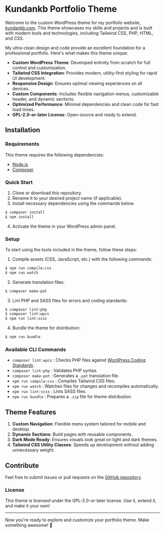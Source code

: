 Kundankb Portfolio Theme
===

Welcome to the custom WordPress theme for my portfolio website, [kundankb.com](https://kundankb.com). This theme showcases my skills and projects and is built with modern tools and technologies, including Tailwind CSS, PHP, HTML, and CSS.

My ultra-clean design and code provide an excellent foundation for a professional portfolio. Here's what makes this theme unique:

* **Custom WordPress Theme**: Developed entirely from scratch for full control and customization.
* **Tailwind CSS Integration**: Provides modern, utility-first styling for rapid UI development.
* **Responsive Design**: Ensures optimal viewing experiences on all devices.
* **Custom Components**: Includes flexible navigation menus, customizable header, and dynamic sections.
* **Optimized Performance**: Minimal dependencies and clean code for fast load times.
* **GPL-2.0-or-later License**: Open-source and ready to extend.

Installation
---------------

### Requirements

This theme requires the following dependencies:

- [Node.js](https://nodejs.org/)
- [Composer](https://getcomposer.org/)

### Quick Start

1. Clone or download this repository.  
2. Rename it to your desired project name (if applicable).  
3. Install necessary dependencies using the commands below.  

```sh
$ composer install
$ npm install
```

4. Activate the theme in your WordPress admin panel.

### Setup

To start using the tools included in the theme, follow these steps:

1. Compile assets (CSS, JavaScript, etc.) with the following commands:

```sh
$ npm run compile:css
$ npm run watch
```

2. Generate translation files:

```sh
$ composer make-pot
```

3. Lint PHP and SASS files for errors and coding standards:

```sh
$ composer lint:php
$ composer lint:wpcs
$ npm run lint:scss
```

4. Bundle the theme for distribution:

```sh
$ npm run bundle
```

### Available CLI Commands

- `composer lint:wpcs` : Checks PHP files against [WordPress Coding Standards](https://developer.wordpress.org/coding-standards/wordpress-coding-standards/php/).
- `composer lint:php` : Validates PHP syntax.
- `composer make-pot` : Generates a `.pot` translation file.
- `npm run compile:css` : Compiles Tailwind CSS files.
- `npm run watch` : Watches files for changes and recompiles automatically.
- `npm run lint:scss` : Lints SASS files.
- `npm run bundle` : Prepares a `.zip` file for theme distribution.

Theme Features
---------------

1. **Custom Navigation**: Flexible menu system tailored for mobile and desktop.
2. **Dynamic Sections**: Build pages with reusable components.
3. **Dark Mode Ready**: Ensures visuals look great on light and dark themes.
4. **Tailwind CSS Utility Classes**: Speeds up development without adding unnecessary weight.

Contribute
----------

Feel free to submit issues or pull requests on the [GitHub repository](https://github.com/kundan333/portfolio).

### License

This theme is licensed under the GPL-2.0-or-later license. Use it, extend it, and make it your own!

---
Now you're ready to explore and customize your portfolio theme. Make something awesome! 🚀
